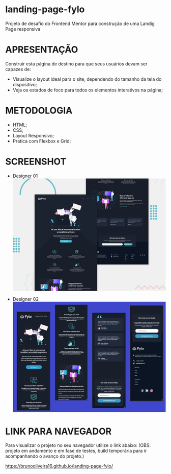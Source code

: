 # landing-page-fylo
Projeto de desafio do Frontend Mentor para construção de uma Landig Page responsiva

# APRESENTAÇÃO

Construir esta página de destino para que seus usuários devam ser capazes de:

- Visualize o layout ideal para o site, dependendo do tamanho da tela do dispositivo;
- Veja os estados de foco para todos os elementos interativos na página;

# METODOLOGIA

- HTML;
- CSS;
- Layout Responsivo;
- Pratica com Flexbox e Grid;

# SCREENSHOT

- Designer 01
![Screenshot](./assets/img/desktop-preview.jpg)

- Designer 02
![Screenshot](./assets/img/desktop-preview-01.jpg)


# LINK PARA NAVEGADOR

Para visualizar o projeto no seu navegador utilize o link abaixo: 
(OBS: projeto em andamento e em fase de testes, build temporária para ir acompanhando o avanço do projeto.)

https://brunooliveira16.github.io/landing-page-fylo/

